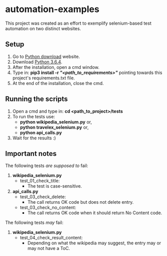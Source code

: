 # automation-examples
This project was created as an effort to exemplify selenium-based test automation on two distinct websites.

## Setup
1. Go to [Python download](https://www.python.org/downloads/) website.
2. Download [Python 3.6.4](https://www.python.org/ftp/python/3.6.4/python-3.6.4.exe).
3. After the installation, open a cmd window.
4. Type in: **pip3 install -r *"<path_to_requirements>"*** pointing towards this project's requirements.txt file.
5. At the end of the installation, close the cmd.

## Running the scripts
1. Open a cmd and type in: **cd <path_to_project>/tests**
2. To run the tests use: 
    - **python wikipedia_selenium.py** or, 
    - **python travelex_selenium.py** or,
    - **python api_calls.py**
3. Wait for the results :)

## Important notes
The following tests _are supposed to_ fail:
1. **wikipedia_selenium.py**
    - test_01_check_title: 
        -   The test is case-sensitive.
2. **api_calls.py**
    - test_03_check_delete: 
        -   The call returns OK code but does not delete entry.
    - test_03_check_no_content: 
        -   The call returns OK code when it should return No Content code.
        
        
The following tests _may_ fail:
1. **wikipedia_selenium.py**
    - test_04_check_result_content: 
        -   Depending on what the wikipedia may suggest, the entry may or may not have a ToC.
